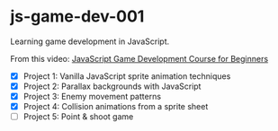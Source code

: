 # js-game-dev-001

Learning game development in JavaScript.

From this video: [JavaScript Game Development Course for Beginners](https://www.youtube.com/watch?v=GFO_txvwK_c)

- [x] Project 1: Vanilla JavaScript sprite animation techniques
- [x] Project 2: Parallax backgrounds with JavaScript
- [x] Project 3: Enemy movement patterns
- [x] Project 4: Collision animations from a sprite sheet
- [ ] Project 5: Point & shoot game
